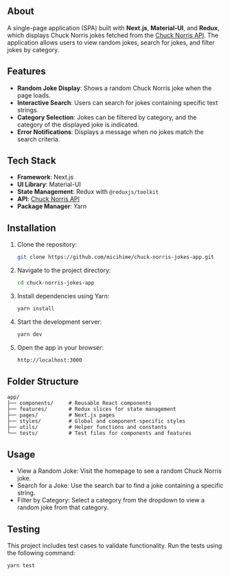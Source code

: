 
## About 

A single-page application (SPA) built with **Next.js**, **Material-UI**, and **Redux**, which displays Chuck Norris jokes fetched from the [Chuck Norris API](https://api.chucknorris.io/). The application allows users to view random jokes, search for jokes, and filter jokes by category.  

## Features  

- **Random Joke Display**: Shows a random Chuck Norris joke when the page loads.  
- **Interactive Search**: Users can search for jokes containing specific text strings.  
- **Category Selection**: Jokes can be filtered by category, and the category of the displayed joke is indicated.  
- **Error Notifications**: Displays a message when no jokes match the search criteria.

## Tech Stack  

- **Framework**: Next.js  
- **UI Library**: Material-UI  
- **State Management**: Redux with `@reduxjs/toolkit`  
- **API**: [Chuck Norris API](https://api.chucknorris.io/)  
- **Package Manager**: Yarn

## Installation  

1. Clone the repository:  
   ```bash
   git clone https://github.com/micihime/chuck-norris-jokes-app.git
2. Navigate to the project directory:
   ```bash
   cd chuck-norris-jokes-app
3. Install dependencies using Yarn:
   ```bash
   yarn install
4. Start the development server:
   ```bash
   yarn dev
5. Open the app in your browser:
   ```bash
   http://localhost:3000

## Folder Structure

   ```plaintext
   app/  
   ├── components/     # Reusable React components  
   ├── features/       # Redux slices for state management  
   ├── pages/          # Next.js pages  
   ├── styles/         # Global and component-specific styles  
   ├── utils/          # Helper functions and constants  
   └── tests/          # Test files for components and features
   ```

## Usage

- View a Random Joke: Visit the homepage to see a random Chuck Norris joke.
- Search for a Joke: Use the search bar to find a joke containing a specific string.
- Filter by Category: Select a category from the dropdown to view a random joke from that category.
  
## Testing

This project includes test cases to validate functionality. Run the tests using the following command:
   ```bash
  yarn test
